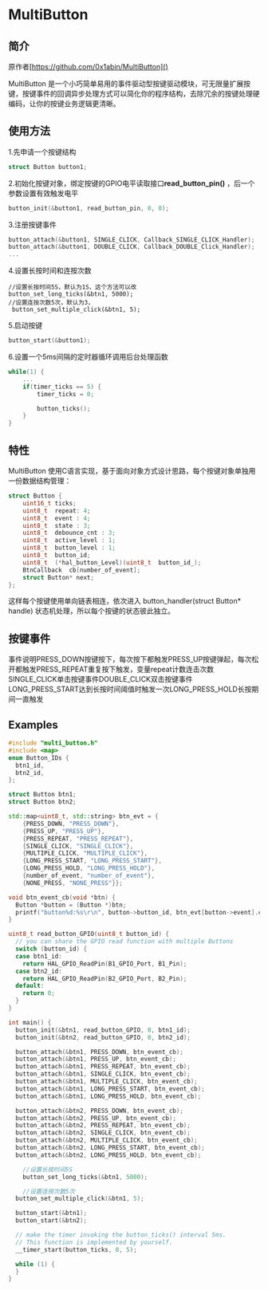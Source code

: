 # MultiButton

## 简介

原作者[https://github.com/0x1abin/MultiButton]()

MultiButton 是一个小巧简单易用的事件驱动型按键驱动模块，可无限量扩展按键，按键事件的回调异步处理方式可以简化你的程序结构，去除冗余的按键处理硬编码，让你的按键业务逻辑更清晰。

## 使用方法

1.先申请一个按键结构

```c
struct Button button1;
```

2.初始化按键对象，绑定按键的GPIO电平读取接口**read_button_pin()** ，后一个参数设置有效触发电平

```c
button_init(&button1, read_button_pin, 0, 0);
```

3.注册按键事件

```c
button_attach(&button1, SINGLE_CLICK, Callback_SINGLE_CLICK_Handler);
button_attach(&button1, DOUBLE_CLICK, Callback_DOUBLE_Click_Handler);
...
```

4.设置长按时间和连按次数

```
//设置长按时间5S，默认为1S，这个方法可以改
button_set_long_ticks(&btn1, 5000);
//设置连按次数5次，默认为3，
 button_set_multiple_click(&btn1, 5);
```

5.启动按键

```c
button_start(&button1);
```

6.设置一个5ms间隔的定时器循环调用后台处理函数

```c
while(1) {
    ...
    if(timer_ticks == 5) {
        timer_ticks = 0;

        button_ticks();
    }
}
```

## 特性

MultiButton 使用C语言实现，基于面向对象方式设计思路，每个按键对象单独用一份数据结构管理：

```c
struct Button {
	uint16_t ticks;
	uint8_t  repeat: 4;
	uint8_t  event : 4;
	uint8_t  state : 3;
	uint8_t  debounce_cnt : 3;
	uint8_t  active_level : 1;
	uint8_t  button_level : 1;
	uint8_t  button_id;
	uint8_t  (*hal_button_Level)(uint8_t  button_id_);
	BtnCallback  cb[number_of_event];
	struct Button* next;
};
```

这样每个按键使用单向链表相连，依次进入 button_handler(struct Button* handle) 状态机处理，所以每个按键的状态彼此独立。

## 按键事件

 事件说明PRESS_DOWN按键按下，每次按下都触发PRESS_UP按键弹起，每次松开都触发PRESS_REPEAT重复按下触发，变量repeat计数连击次数SINGLE_CLICK单击按键事件DOUBLE_CLICK双击按键事件LONG_PRESS_START达到长按时间阈值时触发一次LONG_PRESS_HOLD长按期间一直触发

## Examples

```cpp
#include "multi_button.h"
#include <map>
enum Button_IDs {
  btn1_id,
  btn2_id,
};

struct Button btn1;
struct Button btn2;

std::map<uint8_t, std::string> btn_evt = {
    {PRESS_DOWN, "PRESS_DOWN"},
    {PRESS_UP, "PRESS_UP"},
    {PRESS_REPEAT, "PRESS_REPEAT"},
    {SINGLE_CLICK, "SINGLE_CLICK"},
    {MULTIPLE_CLICK, "MULTIPLE_CLICK"},
    {LONG_PRESS_START, "LONG_PRESS_START"},
    {LONG_PRESS_HOLD, "LONG_PRESS_HOLD"},
    {number_of_event, "number_of_event"},
    {NONE_PRESS, "NONE_PRESS"}};

void btn_event_cb(void *btn) {
  Button *button = (Button *)btn;
  printf("button%d:%s\r\n", button->button_id, btn_evt[button->event].c_str());
}

uint8_t read_button_GPIO(uint8_t button_id) {
  // you can share the GPIO read function with multiple Buttons
  switch (button_id) {
  case btn1_id:
    return HAL_GPIO_ReadPin(B1_GPIO_Port, B1_Pin);
  case btn2_id:
    return HAL_GPIO_ReadPin(B2_GPIO_Port, B2_Pin);
  default:
    return 0;
  }
}

int main() {
  button_init(&btn1, read_button_GPIO, 0, btn1_id);
  button_init(&btn2, read_button_GPIO, 0, btn2_id);

  button_attach(&btn1, PRESS_DOWN, btn_event_cb);
  button_attach(&btn1, PRESS_UP, btn_event_cb);
  button_attach(&btn1, PRESS_REPEAT, btn_event_cb);
  button_attach(&btn1, SINGLE_CLICK, btn_event_cb);
  button_attach(&btn1, MULTIPLE_CLICK, btn_event_cb);
  button_attach(&btn1, LONG_PRESS_START, btn_event_cb);
  button_attach(&btn1, LONG_PRESS_HOLD, btn_event_cb);

  button_attach(&btn2, PRESS_DOWN, btn_event_cb);
  button_attach(&btn2, PRESS_UP, btn_event_cb);
  button_attach(&btn2, PRESS_REPEAT, btn_event_cb);
  button_attach(&btn2, SINGLE_CLICK, btn_event_cb);
  button_attach(&btn2, MULTIPLE_CLICK, btn_event_cb);
  button_attach(&btn2, LONG_PRESS_START, btn_event_cb);
  button_attach(&btn2, LONG_PRESS_HOLD, btn_event_cb);

	//设置长按时间5S
	button_set_long_ticks(&btn1, 5000);

	//设置连按次数5次
  button_set_multiple_click(&btn1, 5);

  button_start(&btn1);
  button_start(&btn2);

  // make the timer invoking the button_ticks() interval 5ms.
  // This function is implemented by yourself.
  __timer_start(button_ticks, 0, 5);

  while (1) {
  }
}

```
